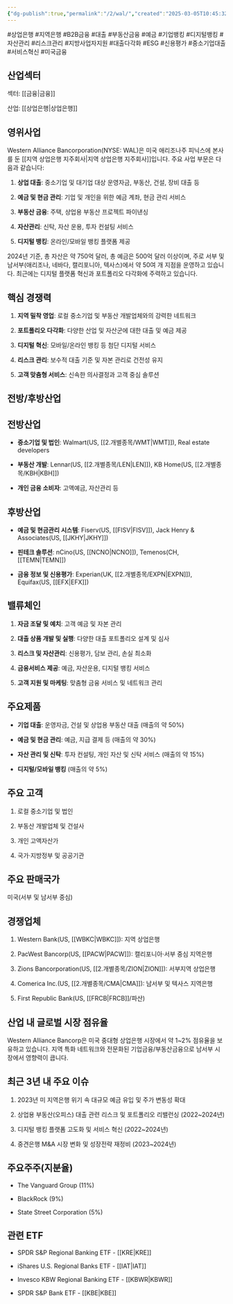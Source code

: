 ```yaml
---
{"dg-publish":true,"permalink":"/2/wal/","created":"2025-03-05T10:45:32.133+09:00","updated":"2025-06-03T20:06:02.069+09:00"}
---
```


#상업은행 #지역은행 #B2B금융 #대출 #부동산금융 #예금 #기업뱅킹 #디지털뱅킹 #자산관리 #리스크관리 #지방사업자지원 #대출다각화 #ESG #신용평가 #중소기업대출 #서비스혁신 #미국금융

## 산업섹터

섹터: [[금융\|금융]]

산업: [[상업은행\|상업은행]]

## 영위사업

Western Alliance Bancorporation(NYSE: WAL)은 미국 애리조나주 피닉스에 본사를 둔 [[지역 상업은행 지주회사\|지역 상업은행 지주회사]]입니다. 주요 사업 부문은 다음과 같습니다:

1. **상업 대출**: 중소기업 및 대기업 대상 운영자금, 부동산, 건설, 장비 대출 등
    
2. **예금 및 현금 관리**: 기업 및 개인을 위한 예금 계좌, 현금 관리 서비스
    
3. **부동산 금융**: 주택, 상업용 부동산 프로젝트 파이낸싱
    
4. **자산관리**: 신탁, 자산 운용, 투자 컨설팅 서비스
    
5. **디지털 뱅킹**: 온라인/모바일 뱅킹 플랫폼 제공
    

2024년 기준, 총 자산은 약 750억 달러, 총 예금은 500억 달러 이상이며, 주로 서부 및 남서부(애리조나, 네바다, 캘리포니아, 텍사스)에서 약 50여 개 지점을 운영하고 있습니다. 최근에는 디지털 플랫폼 혁신과 포트폴리오 다각화에 주력하고 있습니다.

## 핵심 경쟁력

1. **지역 밀착 영업**: 로컬 중소기업 및 부동산 개발업체와의 강력한 네트워크
    
2. **포트폴리오 다각화**: 다양한 산업 및 자산군에 대한 대출 및 예금 제공
    
3. **디지털 혁신**: 모바일/온라인 뱅킹 등 첨단 디지털 서비스
    
4. **리스크 관리**: 보수적 대출 기준 및 자본 관리로 건전성 유지
    
5. **고객 맞춤형 서비스**: 신속한 의사결정과 고객 중심 솔루션
    

## 전방/후방산업

## 전방산업

- **중소기업 및 법인**: Walmart(US, [[2.개별종목/WMT\|WMT]]), Real estate developers
    
- **부동산 개발**: Lennar(US, [[2.개별종목/LEN\|LEN]]), KB Home(US, [[2.개별종목/KBH\|KBH]])
    
- **개인 금융 소비자**: 고액예금, 자산관리 등
    

## 후방산업

- **예금 및 현금관리 시스템**: Fiserv(US, [[FISV\|FISV]]), Jack Henry & Associates(US, [[JKHY\|JKHY]])
    
- **핀테크 솔루션**: nCino(US, [[NCNO\|NCNO]]), Temenos(CH, [[TEMN\|TEMN]])
    
- **금융 정보 및 신용평가**: Experian(UK, [[2.개별종목/EXPN\|EXPN]]), Equifax(US, [[EFX\|EFX]])
    

## 밸류체인

1. **자금 조달 및 예치**: 고객 예금 및 자본 관리
    
2. **대출 상품 개발 및 실행**: 다양한 대출 포트폴리오 설계 및 심사
    
3. **리스크 및 자산관리**: 신용평가, 담보 관리, 손실 최소화
    
4. **금융서비스 제공**: 예금, 자산운용, 디지털 뱅킹 서비스
    
5. **고객 지원 및 마케팅**: 맞춤형 금융 서비스 및 네트워크 관리
    

## 주요제품

- **기업 대출**: 운영자금, 건설 및 상업용 부동산 대출 (매출의 약 50%)
    
- **예금 및 현금 관리**: 예금, 지급 결제 등 (매출의 약 30%)
    
- **자산 관리 및 신탁**: 투자 컨설팅, 개인 자산 및 신탁 서비스 (매출의 약 15%)
    
- **디지털/모바일 뱅킹** (매출의 약 5%)
    

## 주요 고객

1. 로컬 중소기업 및 법인
    
2. 부동산 개발업체 및 건설사
    
3. 개인 고액자산가
    
4. 국가·지방정부 및 공공기관
    

## 주요 판매국가

미국(서부 및 남서부 중심)

## 경쟁업체

1. Western Bank(US, [[WBKC\|WBKC]]): 지역 상업은행
    
2. PacWest Bancorp(US, [[PACW\|PACW]]): 캘리포니아·서부 중심 지역은행
    
3. Zions Bancorporation(US, [[2.개별종목/ZION\|ZION]]): 서부지역 상업은행
    
4. Comerica Inc.(US, [[2.개별종목/CMA\|CMA]]): 남서부 및 텍사스 지역은행
    
5. First Republic Bank(US, [[FRCB\|FRCB]]/파산)
    

## 산업 내 글로벌 시장 점유율

Western Alliance Bancorp은 미국 중대형 상업은행 시장에서 약 1~2% 점유율을 보유하고 있습니다. 지역 특화 네트워크와 전문화된 기업금융/부동산금융으로 남서부 시장에서 영향력이 큽니다.

## 최근 3년 내 주요 이슈

1. 2023년 미 지역은행 위기 속 대규모 예금 유입 및 주가 변동성 확대
    
2. 상업용 부동산(오피스) 대출 관련 리스크 및 포트폴리오 리밸런싱 (2022~2024년)
    
3. 디지털 뱅킹 플랫폼 고도화 및 서비스 혁신 (2022~2024년)
    
4. 중견은행 M&A 시장 변화 및 성장전략 재정비 (2023~2024년)
    

## 주요주주(지분율)

- The Vanguard Group (11%)
    
- BlackRock (9%)
    
- State Street Corporation (5%)
    

## 관련 ETF

- SPDR S&P Regional Banking ETF - [[KRE\|KRE]]
    
- iShares U.S. Regional Banks ETF - [[IAT\|IAT]]
    
- Invesco KBW Regional Banking ETF - [[KBWR\|KBWR]]
    
- SPDR S&P Bank ETF - [[KBE\|KBE]]